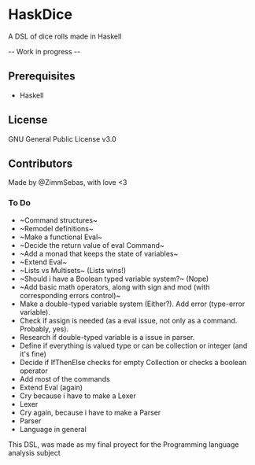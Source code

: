 # HaskDice

A DSL of dice rolls made in Haskell

-- Work in progress --

## Prerequisites

- Haskell

## License

GNU General Public License v3.0

## Contributors

Made by @ZimmSebas, with love <3

### To Do

- ~Command structures~
- ~Remodel definitions~
- ~Make a functional Eval~
- ~Decide the return value of eval Command~
- ~Add a monad that keeps the state of variables~
- ~Extend Eval~
- ~Lists vs Multisets~ (Lists wins!)
- ~Should i have a Boolean typed variable system?~ (Nope)
- ~Add basic math operators, along with sign and mod (with corresponding errors control)~
- Make a double-typed variable system (Either?). Add error (type-error variable).
- Check if assign is needed (as a eval issue, not only as a command. Probably, yes). 
- Research if double-typed variable is a issue in parser. 
- Define if everything is valued type or can be collection or integer (and it's fine)
- Decide if IfThenElse checks for empty Collection or checks a boolean operator
- Add most of the commands
- Extend Eval (again)
- Cry because i have to make a Lexer
- Lexer
- Cry again, because i have to make a Parser
- Parser
- Language in general

This DSL, was made as my final proyect for the Programming language analysis subject

